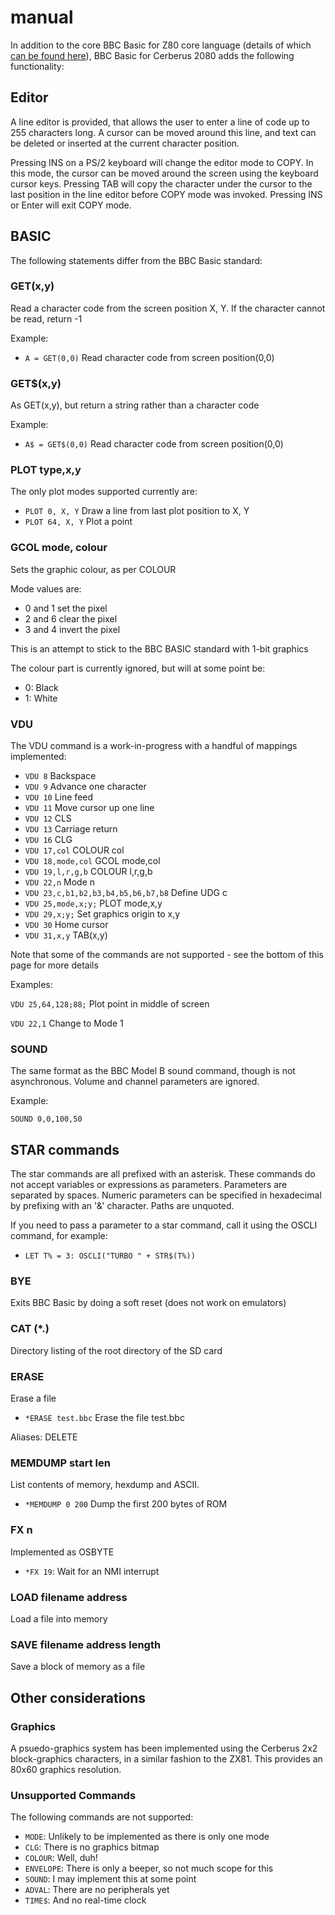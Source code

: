 # manual

In addition to the core BBC Basic for Z80 core language (details of which [can be found here](bbcbasic.txt)), BBC Basic for Cerberus 2080 adds the following functionality:

## Editor

A line editor is provided, that allows the user to enter a line of code up to 255 characters long. A cursor can be moved around this line, and text can be deleted or inserted at the current character position.

Pressing INS on a PS/2 keyboard will change the editor mode to COPY. In this mode, the cursor can be moved around the screen using the keyboard cursor keys. Pressing TAB will copy the character under the cursor to the last position in the line editor before COPY mode was invoked. Pressing INS or Enter will exit COPY mode.

## BASIC

The following statements differ from the BBC Basic standard:

### GET(x,y)

Read a character code from the screen position X, Y. If the character cannot be read, return -1

Example:

- `A = GET(0,0)` Read character code from screen position(0,0)

### GET$(x,y)

As GET(x,y), but return a string rather than a character code

Example:

- `A$ = GET$(0,0)` Read character code from screen position(0,0)

### PLOT type,x,y

The only plot modes supported currently are:

- `PLOT 0, X, Y` Draw a line from last plot position to X, Y
- `PLOT 64, X, Y` Plot a point

### GCOL mode, colour

Sets the graphic colour, as per COLOUR

Mode values are:
- 0 and 1 set the pixel
- 2 and 6 clear the pixel
- 3 and 4 invert the pixel

This is an attempt to stick to the BBC BASIC standard with 1-bit graphics

The colour part is currently ignored, but will at some point be:

- 0: Black
- 1: White

### VDU

The VDU command is a work-in-progress with a handful of mappings implemented:

- `VDU 8` Backspace
- `VDU 9` Advance one character
- `VDU 10` Line feed
- `VDU 11` Move cursor up one line
- `VDU 12` CLS
- `VDU 13` Carriage return
- `VDU 16` CLG
- `VDU 17,col` COLOUR col
- `VDU 18,mode,col` GCOL mode,col
- `VDU 19,l,r,g,b` COLOUR l,r,g,b
- `VDU 22,n` Mode n
- `VDU 23,c,b1,b2,b3,b4,b5,b6,b7,b8` Define UDG c
- `VDU 25,mode,x;y;` PLOT mode,x,y
- `VDU 29,x;y;` Set graphics origin to x,y
- `VDU 30` Home cursor
- `VDU 31,x,y` TAB(x,y)

Note that some of the commands are not supported - see the bottom of this page for more details

Examples:

`VDU 25,64,128;88;` Plot point in middle of screen

`VDU 22,1` Change to Mode 1

### SOUND

The same format as the BBC Model B sound command, though is not asynchronous. Volume and channel parameters are ignored.

Example:

`SOUND 0,0,100,50`

## STAR commands

The star commands are all prefixed with an asterisk. These commands do not accept variables or expressions as parameters. Parameters are separated by spaces. Numeric parameters can be specified in hexadecimal by prefixing with an '&' character. Paths are unquoted. 

If you need to pass a parameter to a star command, call it using the OSCLI command, for example:

- `LET T% = 3: OSCLI("TURBO " + STR$(T%))`

### BYE

Exits BBC Basic by doing a soft reset (does not work on emulators)

### CAT (*.)

Directory listing of the root directory of the SD card

### ERASE

Erase a file

- `*ERASE test.bbc` Erase the file test.bbc

Aliases: DELETE

### MEMDUMP start len

List contents of memory, hexdump and ASCII.

- `*MEMDUMP 0 200` Dump the first 200 bytes of ROM

### FX n

Implemented as OSBYTE

- `*FX 19`: Wait for an NMI interrupt

### LOAD filename address

Load a file into memory

### SAVE filename address length

Save a block of memory as a file

## Other considerations

### Graphics

A psuedo-graphics system has been implemented using the Cerberus 2x2 block-graphics characters, in a similar fashion to the ZX81. This provides an 80x60 graphics resolution.

### Unsupported Commands

The following commands are not supported:

- `MODE`: Unlikely to be implemented as there is only one mode
- `CLG`: There is no graphics bitmap
- `COLOUR`: Well, duh!
- `ENVELOPE`: There is only a beeper, so not much scope for this
- `SOUND`: I may implement this at some point
- `ADVAL`: There are no peripherals yet
- `TIME$`: And no real-time clock

